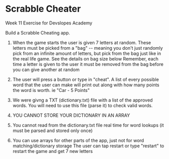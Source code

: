 # Scrabble Cheater
Week 11 Exercise for Devslopes Academy

Build a Scrabble Cheating app.

1. When the game starts the user is given 7 letters at random. 
These letters must be picked from a "bag" -- meaning you don't just randomly pick from an infinite amount of letters, but pick from the bag just like in the real life game. See the details on bag size below
Remember, each time a letter is given to the user it must be removed from the bag before you can give another at random

2.  The user will press a button or type in "cheat". A list of every possible word that the user can make will print out along with how many points the word is worth. ie "Car - 5 Points"

3.  We were givng a TXT (dictionary.txt) file with a list of the approved words. You will need to use this file (parse it) to check valid words.

4.  YOU CANNOT STORE YOUR DICTIONARY IN AN ARRAY

5.  You cannot read from the dictionary.txt file real time for word lookups (it must be parsed and stored only once)

6.  You can use arrays for other parts of the app, just not for word matching/dictionary storage
The user can tap restart or type "restart" to restart the game and get 7 new letters
